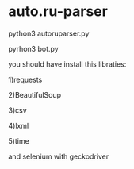 # auto.ru-parser

python3 autoruparser.py

pyrhon3 bot.py

you should have install this libraties:

1)requests

2)BeautifulSoup

3)csv

4)lxml

5)time

and selenium with geckodriver
